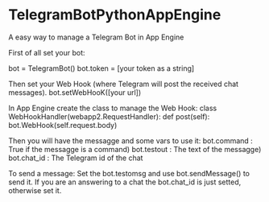 # TelegramBotPythonAppEngine
A easy way to manage a Telegram Bot in App Engine


First of all set your bot:

bot = TelegramBot()
bot.token = [your token as a string]

Then set your Web Hook (where Telegram will post the received chat messages).
bot.setWebHooK([your url])

In App Engine create the class to manage the Web Hook:
class WebHookHandler(webapp2.RequestHandler):
	def post(self):
		bot.WebHook(self.request.body)
		
Then you will have the messagge and some vars to use it:
bot.command : True if the messagge is a command)
bot.testout : The text of the messagge)
bot.chat_id : The Telegram id of the chat

To send a message:
Set the bot.testomsg and use bot.sendMessage() to send it.
If you are an answering to a chat the bot.chat_id is just setted, otherwise set it.

